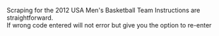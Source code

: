 Scraping for the 2012 USA Men's Basketball Team
Instructions are straightforward.  
If wrong code entered will not error but give you the option to re-enter
